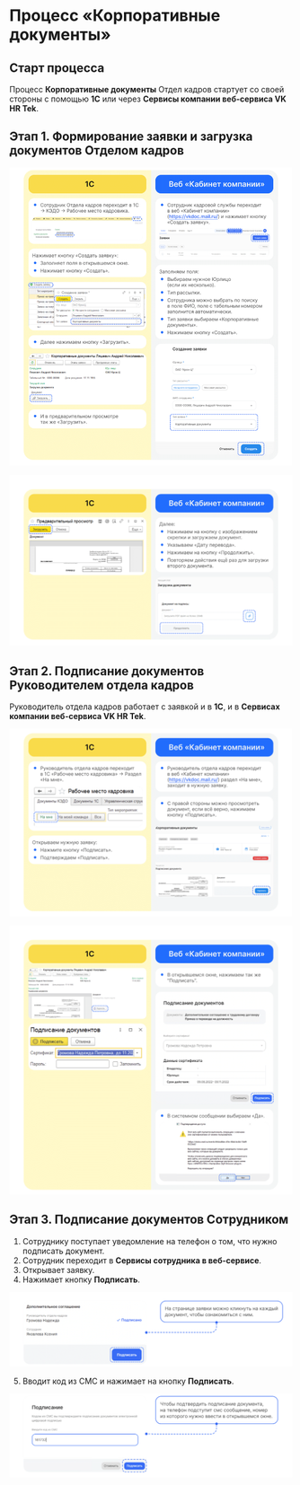 # Процесс «Корпоративные документы»

## Старт процесса

Процесс **Корпоративные документы** Отдел кадров стартует со своей стороны с помощью **1С** или через **Сервисы компании веб-сервиса VK HR Tek**.

## Этап 1. Формирование заявки и загрузка документов Отделом кадров

![](./assets/1.png)

![](./assets/2.png)

## Этап 2. Подписание документов Руководителем отдела кадров

Руководитель отдела кадров работает с заявкой и в **1С**, и в **Сервисах компании веб-сервиса VK HR Tek**.

![](./assets/3.png)

![](./assets/4.png)

## Этап 3. Подписание документов Сотрудником

1. Сотруднику поступает уведомление на телефон о том, что нужно подписать документ. 
2. Сотрудник переходит в **Сервисы сотрудника в веб-сервисе**.
3. Открывает заявку.
4. Нажимает кнопку **Подписать**.

![](./assets/5.png)

5. Вводит код из СМС и нажимает на кнопку **Подписать**.

![](./assets/6.png)